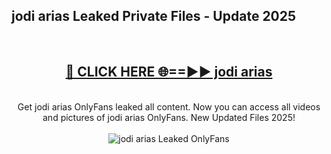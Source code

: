 <h2>jodi arias Leaked Private Files - Update 2025</h2>
<br>
<div align="center">
<h2><a href="https://cliphot.my.id/jodi_arias" rel="nofollow">🔴 CLICK HERE 🌐==►► jodi arias</a></h2>
<br>
Get jodi arias OnlyFans leaked all content. Now you can access all videos and pictures of jodi arias OnlyFans. New Updated Files 2025!
<br>
<br>
<a href="https://cliphot.my.id/jodi_arias" rel="nofollow" data-target="animated-image.originalLink"><img src="https://i.ibb.co.com/WyWwxjT/player-gif2.gif" alt="jodi arias Leaked OnlyFans" style="max-width: 100%; display: inline-block;" data-target="animated-image.originalImage"></a>
</div>
<br>